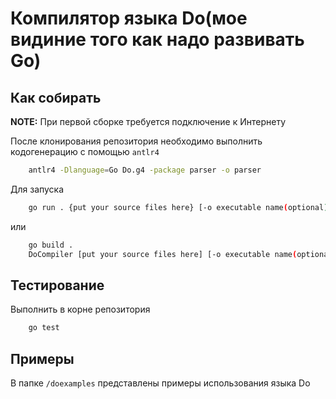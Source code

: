 # Компилятор языка Do(мое видиние того как надо развивать Go)

## Как собирать

**NOTE:**
При первой сборке требуется подключение к Интернету

После клонирования репозитория необходимо выполнить кодогенерацию с помощью `antlr4`

```bash
    antlr4 -Dlanguage=Go Do.g4 -package parser -o parser
```

Для запуска

```bash
    go run . {put your source files here} [-o executable name(optional)] 
```

или

```bash
    go build .
    DoCompiler [put your source files here] [-o executable name(optional)] 
```

## Тестирование

Выполнить в корне репозитория

```bash
    go test
```

## Примеры

В папке `/doexamples` представлены примеры использования языка Do